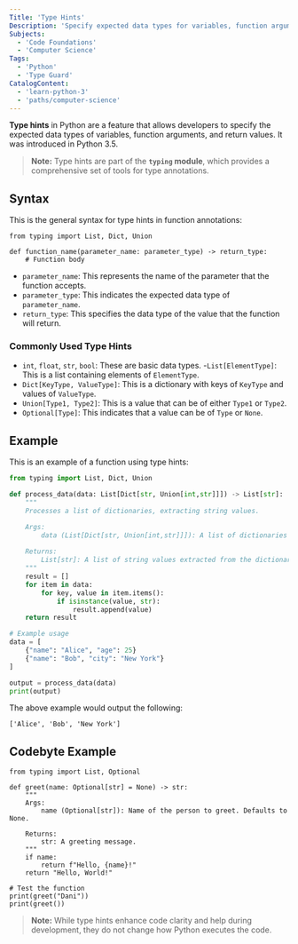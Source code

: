 ```yaml
---
Title: 'Type Hints'
Description: 'Specify expected data types for variables, function arguments, and return values, improving code readability and aiding static analysis'
Subjects:
  - 'Code Foundations'
  - 'Computer Science'
Tags:
  - 'Python'
  - 'Type Guard'
CatalogContent:
  - 'learn-python-3'
  - 'paths/computer-science'
---
```


**Type hints** in Python are a feature that allows developers to specify the expected data types of variables, function arguments, and return values. It was introduced in Python 3.5.

> **Note:** Type hints are part of the **`typing` module**, which provides a comprehensive set of tools for type annotations.

## Syntax

This is the general syntax for type hints in function annotations:

```pseudo
from typing import List, Dict, Union

def function_name(parameter_name: parameter_type) -> return_type:
    # Function body
```

- `parameter_name`: This represents the name of the parameter that the function accepts.
- `parameter_type`: This indicates the expected data type of `parameter_name`.
- `return_type`: This specifies the data type of the value that the function will return.

### Commonly Used Type Hints

- `int`, `float`, `str`, `bool`: These are basic data types.
-`List[ElementType]`: This is a list containing elements of `ElementType`.
- `Dict[KeyType, ValueType]`: This is a dictionary with keys of `KeyType` and values of `ValueType`.
- `Union[Type1, Type2]`: This is a value that can be of either `Type1` or `Type2`.
- `Optional[Type]`: This indicates that a value can be of `Type` or `None`.

## Example

This is an example of a function using type hints:

```py
from typing import List, Dict, Union

def process_data(data: List[Dict[str, Union[int,str]]]) -> List[str]:
    """
    Processes a list of dictionaries, extracting string values.

    Args:
        data (List[Dict[str, Union[int,str]]]): A list of dictionaries with string keys and integer or string values.
    
    Returns:
        List[str]: A list of string values extracted from the dictionaries.
    """
    result = []
    for item in data:
        for key, value in item.items():
            if isinstance(value, str):
                result.append(value)
    return result

# Example usage
data = [
    {"name": "Alice", "age": 25}
    {"name": "Bob", "city": "New York"}
]

output = process_data(data)
print(output)
```

The above example would output the following:

```shell
['Alice', 'Bob', 'New York']
```

## Codebyte Example

```codebyte/python
from typing import List, Optional

def greet(name: Optional[str] = None) -> str:
    """
    Args:
        name (Optional[str]): Name of the person to greet. Defaults to None.
    
    Returns:
        str: A greeting message.
    """
    if name:
        return f"Hello, {name}!"
    return "Hello, World!"

# Test the function
print(greet("Dani"))
print(greet())
```

> **Note:** While type hints enhance code clarity and help during development, they do not change how Python executes the code.